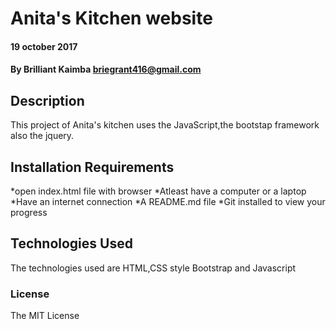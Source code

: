 #  Anita's Kitchen website

#### 19 october 2017

#### By Brilliant Kaimba briegrant416@gmail.com

## Description
   
   This project of Anita's kitchen uses the JavaScript,the bootstap framework also the jquery.

## Installation Requirements
 *open index.html file with browser
 *Atleast have a computer or a laptop
 *Have an internet connection
 *A README.md file
 *Git installed to view your progress

## Technologies Used
The technologies used are HTML,CSS style
Bootstrap and Javascript

### License
The MIT License